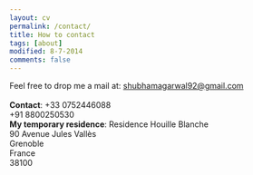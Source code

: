 ```yaml
---
layout: cv
permalink: /contact/
title: How to contact
tags: [about]
modified: 8-7-2014
comments: false
---
```



<section>

Feel free to drop me a mail at:
shubhamagarwal92@gmail.com
<br />
<br />
<strong>Contact</strong>:
+33 0752446088
<br />
+91 8800250530
<br />
<strong>My temporary residence</strong>:
Residence Houille Blanche
<br />
90 Avenue Jules Vallès
<br />
Grenoble 
<br />
France
<br />
38100
</section>

    
    

